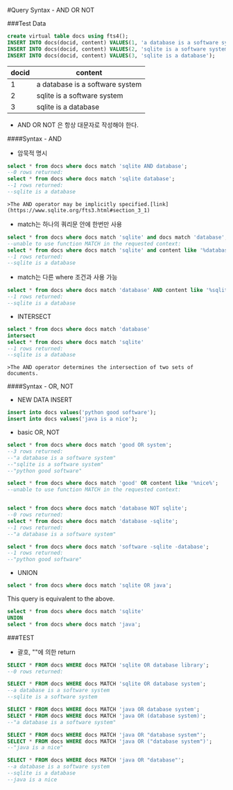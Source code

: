 #Query Syntax - AND OR NOT

###Test Data
  ```SQL
  create virtual table docs using fts4();
  INSERT INTO docs(docid, content) VALUES(1, 'a database is a software system');
  INSERT INTO docs(docid, content) VALUES(2, 'sqlite is a software system');
  INSERT INTO docs(docid, content) VALUES(3, 'sqlite is a database');
  ```
|docid|content|
|----|----|
|1|a database is a software system|
|2|sqlite is a software system|
|3|sqlite is a database|

* AND OR NOT 은 항상 대문자로 작성해야 한다.

####Syntax - AND
  * 암묵적 명시
  
  ```SQL
  select * from docs where docs match 'sqlite AND database';
  --0 rows returned:
  select * from docs where docs match 'sqlite database';
  --1 rows returned:
  --sqlite is a database
  ```````
  
    >The AND operator may be implicitly specified.[link](https://www.sqlite.org/fts3.html#section_3_1)
 
  * match는 하나의 쿼리문 안에 한번만 사용
  
  ```SQL
  select * from docs where docs match 'sqlite' and docs match 'database';
  --unable to use function MATCH in the requested context:
  select * from docs where docs match 'sqlite' and content like '%database%';
  --1 rows returned:
  --sqlite is a database
  ```
  * match는 다른 where 조건과 사용 가능
  
  ```SQL
  select * from docs where docs match 'database' AND content like '%sqlite%';
  --1 rows returned:
  --sqlite is a database
  ```
  
  * INTERSECT

  ```SQL
  select * from docs where docs match 'database'
  intersect
  select * from docs where docs match 'sqlite'
  --1 rows returned:
  --sqlite is a database
  ```
    >The AND operator determines the intersection of two sets of documents.


####Syntax - OR, NOT
  * NEW DATA INSERT
  ```SQL
  insert into docs values('python good software');
  insert into docs values('java is a nice');
  ```
  
  * basic OR, NOT
  ```SQL
  select * from docs where docs match 'good OR system';
  --3 rows returned:
  --"a database is a software system"
  --"sqlite is a software system"
  --"python good software"
  
  select * from docs where docs match 'good' OR content like '%nice%';
  --unable to use function MATCH in the requested context:
  
  
  select * from docs where docs match 'database NOT sqlite';
  --0 rows returned:
  select * from docs where docs match 'database -sqlite';
  --1 rows returned:
  --"a database is a software system"
  
  select * from docs where docs match 'software -sqlite -database';
  --1 rows returned:
  --"python good software"
  
  ```
  
  * UNION
  ```SQL
  select * from docs where docs match 'sqlite OR java';
  ```
  This query is equivalent to the above.
  ```SQL
  select * from docs where docs match 'sqlite'
  UNION
  select * from docs where docs match 'java';
  ```

###TEST
  
  * 괄호, ""에 의한 return 
  ```SQL
  SELECT * FROM docs WHERE docs MATCH 'sqlite OR database library';
  --0 rows returned:
  
  SELECT * FROM docs WHERE docs MATCH 'sqlite OR database system';
  --a database is a software system
  --sqlite is a software system
  
  SELECT * FROM docs WHERE docs MATCH 'java OR database system';
  SELECT * FROM docs WHERE docs MATCH 'java OR (database system)';
  --"a database is a software system"
  
  SELECT * FROM docs WHERE docs MATCH 'java OR "database system"';
  SELECT * FROM docs WHERE docs MATCH 'java OR ("database system")';
  --"java is a nice"
  
  SELECT * FROM docs WHERE docs MATCH 'java OR "database"';
  --a database is a software system
  --sqlite is a database
  --java is a nice
  ```
  
  
